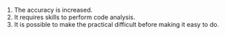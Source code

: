 1. The accuracy is increased.
2. It requires skills to perform code analysis.
3. It is possible to make the practical difficult before making it easy to do.